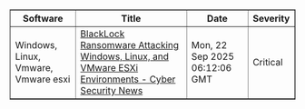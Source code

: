 
<table border="1" style="width:100%; border-collapse: collapse;">
<thead>
<tr>
<th>Software</th>
<th>Title</th>
<th>Date</th>
<th>Severity</th>
</tr>
</thead>
<tbody><tr>
<td>Windows, Linux, Vmware, Vmware esxi</td>
<td><a href="https://news.google.com/rss/articles/CBMiYEFVX3lxTE5TSVlHNU5NMUt2ZlVob01vWjlCSUZZQmJEaUR6dkJiUGJaWHQtdXY2UXZ3ZW9EdFpjNzl6bVhwaGx5cE1wQWw3OEgzM1VVdFJHc1ZMd0RiYklsTXd6bTdTVdIBZkFVX3lxTFA1SzF3N0xEX0N0NEZ4THBlWFRrQjBic196Yk84V0xXaHFTbVlzYm9QV3EyZm5jX2dHd3ZGUlRfY2xjNXA4djR6Yktud1hHQ0pES2RhZWxlNDlLZVVvYVY2ckZFY3dOZw?oc=5">BlackLock Ransomware Attacking Windows, Linux, and VMware ESXi Environments - Cyber Security News</a></td>
<td>Mon, 22 Sep 2025 06:12:06 GMT</td>
<td>Critical</td>
</tr>
</tbody>
</table>

